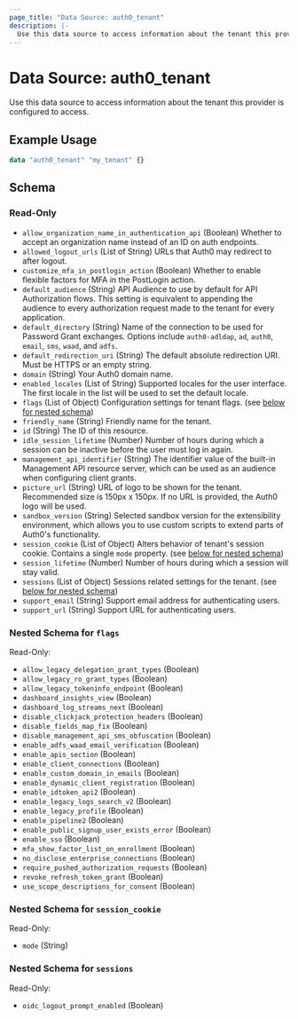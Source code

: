 ```yaml
---
page_title: "Data Source: auth0_tenant"
description: |-
  Use this data source to access information about the tenant this provider is configured to access.
---
```


# Data Source: auth0_tenant

Use this data source to access information about the tenant this provider is configured to access.

## Example Usage

```terraform
data "auth0_tenant" "my_tenant" {}
```

<!-- schema generated by tfplugindocs -->
## Schema

### Read-Only

- `allow_organization_name_in_authentication_api` (Boolean) Whether to accept an organization name instead of an ID on auth endpoints.
- `allowed_logout_urls` (List of String) URLs that Auth0 may redirect to after logout.
- `customize_mfa_in_postlogin_action` (Boolean) Whether to enable flexible factors for MFA in the PostLogin action.
- `default_audience` (String) API Audience to use by default for API Authorization flows. This setting is equivalent to appending the audience to every authorization request made to the tenant for every application.
- `default_directory` (String) Name of the connection to be used for Password Grant exchanges. Options include `auth0-adldap`, `ad`, `auth0`, `email`, `sms`, `waad`, and `adfs`.
- `default_redirection_uri` (String) The default absolute redirection URI. Must be HTTPS or an empty string.
- `domain` (String) Your Auth0 domain name.
- `enabled_locales` (List of String) Supported locales for the user interface. The first locale in the list will be used to set the default locale.
- `flags` (List of Object) Configuration settings for tenant flags. (see [below for nested schema](#nestedatt--flags))
- `friendly_name` (String) Friendly name for the tenant.
- `id` (String) The ID of this resource.
- `idle_session_lifetime` (Number) Number of hours during which a session can be inactive before the user must log in again.
- `management_api_identifier` (String) The identifier value of the built-in Management API resource server, which can be used as an audience when configuring client grants.
- `picture_url` (String) URL of logo to be shown for the tenant. Recommended size is 150px x 150px. If no URL is provided, the Auth0 logo will be used.
- `sandbox_version` (String) Selected sandbox version for the extensibility environment, which allows you to use custom scripts to extend parts of Auth0's functionality.
- `session_cookie` (List of Object) Alters behavior of tenant's session cookie. Contains a single `mode` property. (see [below for nested schema](#nestedatt--session_cookie))
- `session_lifetime` (Number) Number of hours during which a session will stay valid.
- `sessions` (List of Object) Sessions related settings for the tenant. (see [below for nested schema](#nestedatt--sessions))
- `support_email` (String) Support email address for authenticating users.
- `support_url` (String) Support URL for authenticating users.

<a id="nestedatt--flags"></a>
### Nested Schema for `flags`

Read-Only:

- `allow_legacy_delegation_grant_types` (Boolean)
- `allow_legacy_ro_grant_types` (Boolean)
- `allow_legacy_tokeninfo_endpoint` (Boolean)
- `dashboard_insights_view` (Boolean)
- `dashboard_log_streams_next` (Boolean)
- `disable_clickjack_protection_headers` (Boolean)
- `disable_fields_map_fix` (Boolean)
- `disable_management_api_sms_obfuscation` (Boolean)
- `enable_adfs_waad_email_verification` (Boolean)
- `enable_apis_section` (Boolean)
- `enable_client_connections` (Boolean)
- `enable_custom_domain_in_emails` (Boolean)
- `enable_dynamic_client_registration` (Boolean)
- `enable_idtoken_api2` (Boolean)
- `enable_legacy_logs_search_v2` (Boolean)
- `enable_legacy_profile` (Boolean)
- `enable_pipeline2` (Boolean)
- `enable_public_signup_user_exists_error` (Boolean)
- `enable_sso` (Boolean)
- `mfa_show_factor_list_on_enrollment` (Boolean)
- `no_disclose_enterprise_connections` (Boolean)
- `require_pushed_authorization_requests` (Boolean)
- `revoke_refresh_token_grant` (Boolean)
- `use_scope_descriptions_for_consent` (Boolean)


<a id="nestedatt--session_cookie"></a>
### Nested Schema for `session_cookie`

Read-Only:

- `mode` (String)


<a id="nestedatt--sessions"></a>
### Nested Schema for `sessions`

Read-Only:

- `oidc_logout_prompt_enabled` (Boolean)


